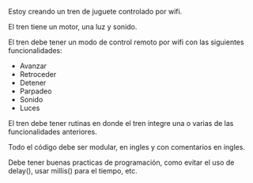 Estoy creando un tren de juguete controlado por wifi.

El tren tiene un motor, una luz y sonido.

El tren debe tener un modo de control remoto por wifi con las siguientes funcionalidades:

- Avanzar
- Retroceder
- Detener
- Parpadeo
- Sonido
- Luces

El tren debe tener rutinas en donde el tren integre una o varias de las funcionalidades anteriores.

Todo el código debe ser modular, en ingles y con comentarios en ingles.

Debe tener buenas practicas de programación, como evitar el uso de delay(), usar millis() para el tiempo, etc.
